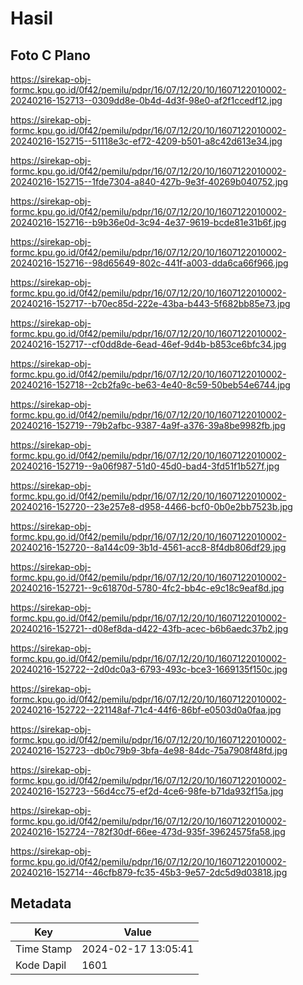 # Hasil

## Foto C Plano

https://sirekap-obj-formc.kpu.go.id/0f42/pemilu/pdpr/16/07/12/20/10/1607122010002-20240216-152713--0309dd8e-0b4d-4d3f-98e0-af2f1ccedf12.jpg

https://sirekap-obj-formc.kpu.go.id/0f42/pemilu/pdpr/16/07/12/20/10/1607122010002-20240216-152715--51118e3c-ef72-4209-b501-a8c42d613e34.jpg

https://sirekap-obj-formc.kpu.go.id/0f42/pemilu/pdpr/16/07/12/20/10/1607122010002-20240216-152715--1fde7304-a840-427b-9e3f-40269b040752.jpg

https://sirekap-obj-formc.kpu.go.id/0f42/pemilu/pdpr/16/07/12/20/10/1607122010002-20240216-152716--b9b36e0d-3c94-4e37-9619-bcde81e31b6f.jpg

https://sirekap-obj-formc.kpu.go.id/0f42/pemilu/pdpr/16/07/12/20/10/1607122010002-20240216-152716--98d65649-802c-441f-a003-dda6ca66f966.jpg

https://sirekap-obj-formc.kpu.go.id/0f42/pemilu/pdpr/16/07/12/20/10/1607122010002-20240216-152717--b70ec85d-222e-43ba-b443-5f682bb85e73.jpg

https://sirekap-obj-formc.kpu.go.id/0f42/pemilu/pdpr/16/07/12/20/10/1607122010002-20240216-152717--cf0dd8de-6ead-46ef-9d4b-b853ce6bfc34.jpg

https://sirekap-obj-formc.kpu.go.id/0f42/pemilu/pdpr/16/07/12/20/10/1607122010002-20240216-152718--2cb2fa9c-be63-4e40-8c59-50beb54e6744.jpg

https://sirekap-obj-formc.kpu.go.id/0f42/pemilu/pdpr/16/07/12/20/10/1607122010002-20240216-152719--79b2afbc-9387-4a9f-a376-39a8be9982fb.jpg

https://sirekap-obj-formc.kpu.go.id/0f42/pemilu/pdpr/16/07/12/20/10/1607122010002-20240216-152719--9a06f987-51d0-45d0-bad4-3fd51f1b527f.jpg

https://sirekap-obj-formc.kpu.go.id/0f42/pemilu/pdpr/16/07/12/20/10/1607122010002-20240216-152720--23e257e8-d958-4466-bcf0-0b0e2bb7523b.jpg

https://sirekap-obj-formc.kpu.go.id/0f42/pemilu/pdpr/16/07/12/20/10/1607122010002-20240216-152720--8a144c09-3b1d-4561-acc8-8f4db806df29.jpg

https://sirekap-obj-formc.kpu.go.id/0f42/pemilu/pdpr/16/07/12/20/10/1607122010002-20240216-152721--9c61870d-5780-4fc2-bb4c-e9c18c9eaf8d.jpg

https://sirekap-obj-formc.kpu.go.id/0f42/pemilu/pdpr/16/07/12/20/10/1607122010002-20240216-152721--d08ef8da-d422-43fb-acec-b6b6aedc37b2.jpg

https://sirekap-obj-formc.kpu.go.id/0f42/pemilu/pdpr/16/07/12/20/10/1607122010002-20240216-152722--2d0dc0a3-6793-493c-bce3-1669135f150c.jpg

https://sirekap-obj-formc.kpu.go.id/0f42/pemilu/pdpr/16/07/12/20/10/1607122010002-20240216-152722--221148af-71c4-44f6-86bf-e0503d0a0faa.jpg

https://sirekap-obj-formc.kpu.go.id/0f42/pemilu/pdpr/16/07/12/20/10/1607122010002-20240216-152723--db0c79b9-3bfa-4e98-84dc-75a7908f48fd.jpg

https://sirekap-obj-formc.kpu.go.id/0f42/pemilu/pdpr/16/07/12/20/10/1607122010002-20240216-152723--56d4cc75-ef2d-4ce6-98fe-b71da932f15a.jpg

https://sirekap-obj-formc.kpu.go.id/0f42/pemilu/pdpr/16/07/12/20/10/1607122010002-20240216-152724--782f30df-66ee-473d-935f-39624575fa58.jpg

https://sirekap-obj-formc.kpu.go.id/0f42/pemilu/pdpr/16/07/12/20/10/1607122010002-20240216-152714--46cfb879-fc35-45b3-9e57-2dc5d9d03818.jpg


## Metadata

| Key        | Value               |
| ---------- | ------------------- |
| Time Stamp | 2024-02-17 13:05:41 |
| Kode Dapil | 1601                |




